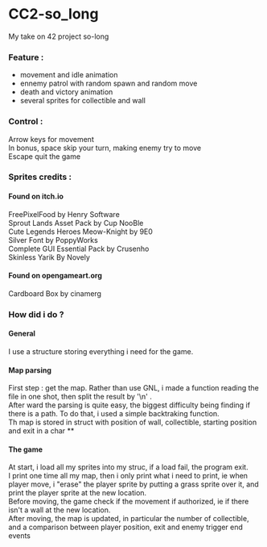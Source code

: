# CC2-so_long
My take on 42 project so-long <br>
### Feature : <br>
- movement and idle animation <br>
- ennemy patrol with random spawn and random move <br>
- death and victory animation <br>
- several sprites for collectible and wall <br>

### Control :
Arrow keys for movement <br>
In bonus, space skip your turn, making enemy try to move <br>
Escape quit the game <br>

### Sprites credits :
#### Found on itch.io <br>
FreePixelFood by Henry Software <br> 
Sprout Lands Asset Pack by Cup NooBle <br>
Cute Legends Heroes Meow-Knight by 9E0 <br>
Silver Font by PoppyWorks <br>
Complete GUI Essential Pack by Crusenho <br>
Skinless Yarik By Novely <br>
#### Found on opengameart.org 
Cardboard Box by cinamerg <br>

### How did i do ?
#### General
I use a structure storing everything i need for the game.
#### Map parsing
First step : get the map. Rather than use GNL, i made a function reading the file in one shot, then split the result by '\n' .<br>
After ward the parsing is quite easy, the biggest difficulty being finding if there is a path. To do that, i used a simple backtraking function. <br>
Th map is stored in struct with position of wall, collectible, starting position and exit in a char ** <br>
#### The game
At start, i load all my sprites into my struc, if a load fail, the program exit. <br>
I print one time all my map, then i only print what i need to print, ie when player move, i "erase" the player sprite by putting a grass sprite over it, and print the player sprite at the new location. <br>
Before moving, the game check if the movement if authorized, ie if there isn't a wall at the new location. <br>
After moving, the map is updated, in particular the number of collectible, and a comparison between player position, exit and enemy trigger end events <br>

